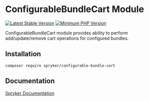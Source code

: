 # ConfigurableBundleCart Module
[![Latest Stable Version](https://poser.pugx.org/spryker/configurable-bundle-cart/v/stable.svg)](https://packagist.org/packages/spryker/configurable-bundle-cart)
[![Minimum PHP Version](https://img.shields.io/badge/php-%3E%3D%207.3-8892BF.svg)](https://php.net/)

ConfigurableBundleCart module provides ability to perform add/update/remove cart operations for configured bundles.

## Installation

```
composer require spryker/configurable-bundle-cart
```

## Documentation

[Spryker Documentation](https://academy.spryker.com/developing_with_spryker/module_guide/modules.html)
